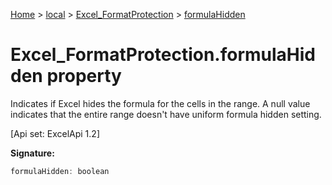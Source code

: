 [Home](./index) &gt; [local](local.md) &gt; [Excel\_FormatProtection](local.excel_formatprotection.md) &gt; [formulaHidden](local.excel_formatprotection.formulahidden.md)

# Excel\_FormatProtection.formulaHidden property

Indicates if Excel hides the formula for the cells in the range. A null value indicates that the entire range doesn't have uniform formula hidden setting. 

 \[Api set: ExcelApi 1.2\]

**Signature:**
```javascript
formulaHidden: boolean
```
